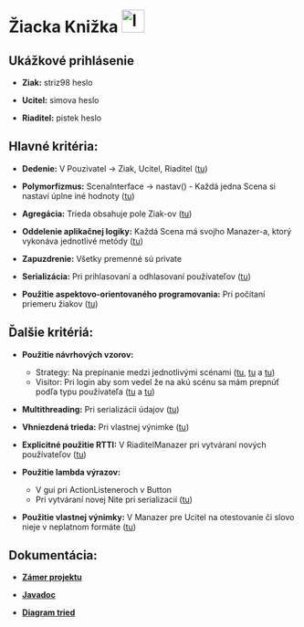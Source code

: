 # Žiacka Knižka <img src="../master/obrazky/logo.png" alt="logo" width="40"/>

## Ukážkové prihlásenie
* **Ziak:** striz98 heslo

* **Ucitel:** simova heslo

* **Riaditel:** pistek heslo

## Hlavné kritéria:
* **Dedenie:** V Pouzivatel -> Ziak, Ucitel, Riaditel ([tu](../master/src/pouzivatelia/Ziak.java#L20))

* **Polymorfizmus:** ScenaInterface -> nastav() - Každá jedna Scena si nastaví úplne iné hodnoty ([tu](../master/src/guiAplikacnaLogika/Scena.java#L26))

* **Agregácia:** Trieda obsahuje pole Ziak-ov ([tu](../master/src/udaje/Trieda.java#L21))

* **Oddelenie aplikačnej logiky:** Každá Scena má svojho Manazer-a, ktorý vykonáva jednotlivé metódy ([tu](../master/src/guiAplikacnaLogika/ManazerLogin.java))

* **Zapuzdrenie:** Všetky premenné sú private

* **Serializácia:** Pri prihlasovaní a odhlasovaní používateľov ([tu](../master/src/udaje/ZiackaKnizkaSingleton.java#L49-L89))

* **Použitie aspektovo-orientovaného programovania:** Pri počítaní priemeru žiakov ([tu](../master/src/aspekt/PocitaniePriemeru.java))

## Ďalšie kritériá:
* **Použitie návrhových vzorov:** 
  * Strategy: Na prepínanie medzi jednotlivými scénami ([tu](../master/src/guiAplikacnaLogika/ManazerLogin.java#L38-L40), [tu](../master/src/guiAplikacnaLogika/Scena.java#L13-L29) a [tu](../master/src/gui/ScenaUcitelHlavna.java#L49-L60))
  * Visitor: Pri login aby som vedel že na akú scénu sa mám prepnúť podľa typu používateľa ([tu](../master/src/guiAplikacnaLogika/ManazerLogin.java#L27-L54) a [tu](../master/src/pouzivatelia/Ziak.java#L103-L105))

* **Multithreading:** Pri serializácii údajov ([tu](../master/src/udaje/ZiackaKnizkaSingleton.java#L50-L61))

* **Vhniezdená trieda:** Pri vlastnej výnimke ([tu](../master/src/guiAplikacnaLogika/ManazerUcitel.java#L28-L32))

* **Explicitné použitie RTTI:** V RiaditelManazer pri vytváraní nových používateľov ([tu](../master/src/guiAplikacnaLogika/ManazerRiaditel.java#L48-L62))

* **Použitie lambda výrazov:** 
  * V gui pri ActionListeneroch v Button 
  * Pri vytváraní novej Nite pri serializacií  ([tu](../master/src/udaje/ZiackaKnizkaSingleton.java#L50-L61))

* **Použitie vlastnej výnimky:** V Manazer pre Ucitel na otestovanie či slovo nieje v neplatnom formáte ([tu](../master/src/guiAplikacnaLogika/ManazerUcitel.java#L28-#L44))

## Dokumentácia:
* [**Zámer projektu**](../master/Zamer%20PeterStriz%20Projekt%20ZiackaKnizka.pdf)

* [**Javadoc**](../master/doc/index.html)

* [**Diagram tried**](../master/Schema.uxf)
